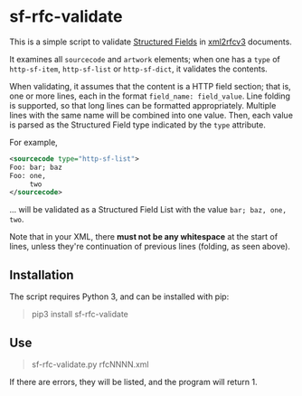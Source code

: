 # sf-rfc-validate

This is a simple script to validate [Structured Fields](https://httpwg.org/http-extensions/draft-ietf-httpbis-header-structure.html) in [xml2rfcv3](https://tools.ietf.org/html/rfc7991) documents.

It examines all `sourcecode` and `artwork` elements; when one has a `type` of `http-sf-item`, `http-sf-list` or `http-sf-dict`, it validates the contents.

When validating, it assumes that the content is a HTTP field section; that is, one or more lines, each in the format `field_name: field_value`. Line folding is supported, so that long lines can be formatted appropriately. Multiple lines with the same name will be combined into one value. Then, each value is parsed as the Structured Field type indicated by the `type` attribute.

For example,

~~~ xml
<sourcecode type="http-sf-list">
Foo: bar; baz
Foo: one,
     two
</sourcecode>
~~~

... will be validated as a Structured Field List with the value `bar; baz, one, two`.

Note that in your XML, there **must not be any whitespace** at the start of lines, unless they're continuation of previous lines (folding, as seen above).


## Installation

The script requires Python 3, and can be installed with pip:

> pip3 install sf-rfc-validate


## Use

> sf-rfc-validate.py rfcNNNN.xml

If there are errors, they will be listed, and the program will return 1.